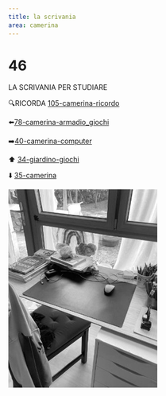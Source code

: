 ```yaml
---
title: la scrivania
area: camerina
---
```

# 46
LA SCRIVANIA PER STUDIARE

🔍RICORDA [105-camerina-ricordo](105-camerina-ricordo.md)

⬅️[78-camerina-armadio_giochi](78-camerina-armadio_giochi.md)

➡️[40-camerina-computer](40-camerina-computer.md)

⬆️ [34-giardino-giochi](34-giardino-giochi.md)

⬇️ [35-camerina](35-camerina.md)


![foto_67](_assets/preview/foto_67.jpg)